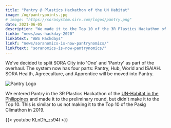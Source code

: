```yaml
---
title: "Pantry @ Plastics Hackathon of the UN Habitat"
image: /og/pantrypoints.jpg
# image: "https://sorasystem.sirv.com/logos/pantry.png"
date: 2021-06-05
description: "We made it to the Top 10 of the 3R Plastics Hackathon of UN Habitat"
linkb: "news/aws-hackday-2020"
linkbtext: "AWS Hackdays"
linkf: "news/soranomics-is-now-pantrynomics/"
linkftext: "soranomics-is-now-pantrynomics/"
---
```


We've decided to split SORA City into 'One' and 'Pantry' as part of the overhaul. The system now has four parts: Pantry, Hub, World and ISAIAH. SORA Health, Agreeculture, and Apprentice will be moved into Pantry. 

![Pantry Logo](https://sorasystem.sirv.com/logos/pantry.png)

We entered Pantry in the 3R Plastics Hackathon of the [UN-Habitat in the Philippines](http://unhabitat.org.ph) and made it to the preliminary round, but didn't make it to the Top 10. This is similar to us not making it to the Top 10 of the Pasig Climathon in 2019.

{{< youtube KLnDh_zs94I >}}